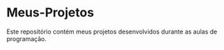 # Meus-Projetos
Este repositório contém meus projetos desenvolvidos durante as aulas de programação.
